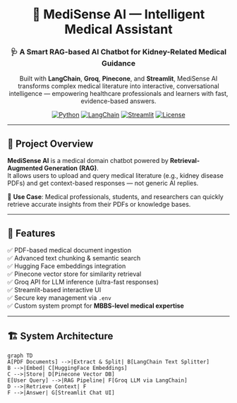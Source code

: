<div align="center">

# 💊 MediSense AI — Intelligent Medical Assistant  

### 🩺 A Smart RAG-based AI Chatbot for Kidney-Related Medical Guidance

Built with **LangChain**, **Groq**, **Pinecone**, and **Streamlit**, MediSense AI transforms complex medical literature into interactive, conversational intelligence — empowering healthcare professionals and learners with fast, evidence-based answers.

[![Python](https://img.shields.io/badge/Python-3.10+-blue.svg)](https://www.python.org/)
[![LangChain](https://img.shields.io/badge/LangChain-RAG_Framework-green)](https://www.langchain.com/)
[![Streamlit](https://img.shields.io/badge/Streamlit-1.38+-FF4B4B)](https://streamlit.io)
[![License](https://img.shields.io/badge/License-MIT-yellow.svg)](LICENSE)

</div>

---

## 🧩 Project Overview

**MediSense AI** is a medical domain chatbot powered by **Retrieval-Augmented Generation (RAG)**.  
It allows users to upload and query medical literature (e.g., kidney disease PDFs) and get context-based responses — not generic AI replies.

🩻 **Use Case**: Medical professionals, students, and researchers can quickly retrieve accurate insights from their PDFs or knowledge bases.

---

## 🚀 Features

✅ PDF-based medical document ingestion  
✅ Advanced text chunking & semantic search  
✅ Hugging Face embeddings integration  
✅ Pinecone vector store for similarity retrieval  
✅ Groq API for LLM inference (ultra-fast responses)  
✅ Streamlit-based interactive UI  
✅ Secure key management via `.env`  
✅ Custom system prompt for **MBBS-level medical expertise**

---

## 🏗️ System Architecture

```mermaid
graph TD
A[PDF Documents] -->|Extract & Split| B[LangChain Text Splitter]
B -->|Embed| C[HuggingFace Embeddings]
C -->|Store| D[Pinecone Vector DB]
E[User Query] -->|RAG Pipeline| F[Groq LLM via LangChain]
D -->|Retrieve Context| F
F -->|Answer| G[Streamlit Chat UI]
